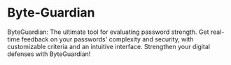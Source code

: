 # Byte-Guardian
ByteGuardian: The ultimate tool for evaluating password strength. Get real-time feedback on your passwords' complexity and security, with customizable criteria and an intuitive interface. Strengthen your digital defenses with ByteGuardian!
